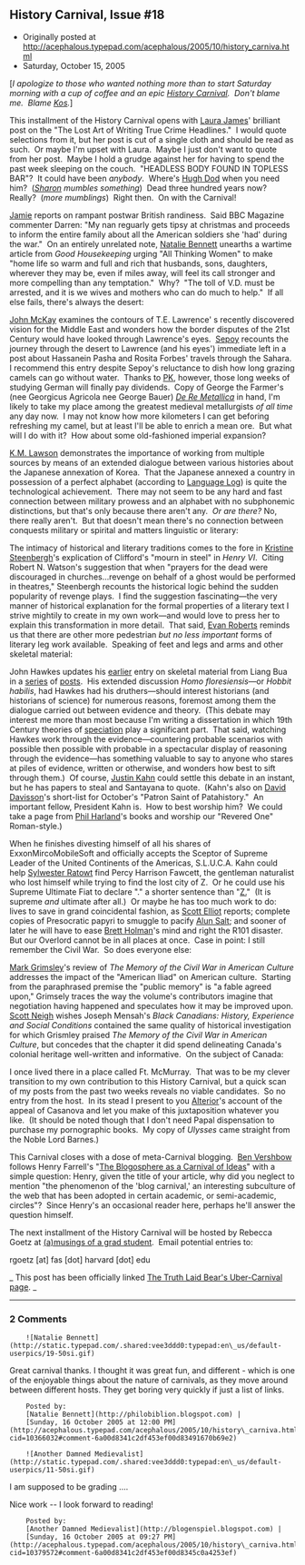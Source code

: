 ## History Carnival, Issue #18

 * Originally posted at http://acephalous.typepad.com/acephalous/2005/10/history_carniva.html
 * Saturday, October 15, 2005



[_I apologize to those who wanted nothing more than to start Saturday morning with a cup of coffee and an epic [History Carnival](http://historycarnival.blogsome.com/).  Don't blame me.  Blame [Kos](http://www.dailykos.com/story/2005/10/14/192647/57)._]  

This installment of the History Carnival opens with [Laura James](http://laurajames.typepad.com/clews/2005/10/the\_lost\_art\_of.html)' brilliant post on the "The Lost Art of Writing True Crime Headlines."  I would quote selections from it, but her post is cut of a single cloth and should be read as such.  Or maybe I'm upset with Laura.  Maybe I just don't want to quote from her post.  Maybe I hold a grudge against her for having to spend the past week sleeping on the couch.  "HEADLESS BODY FOUND IN TOPLESS BAR"?  It could have been _anybody_.  Where's [Hugh Dod](http://www.earlymodernweb.org.uk/emn/index.php/archives/2005/10/a-seventeenth-century-detective/) when you need him?  (_[Sharon](http://www.earlymodernweb.org.uk/emn) mumbles something_)  Dead three hundred years now?  Really?  (_more mumblings_)  Right then.  On with the Carnival!

[Jamie](http://bloodandtreasure.typepad.com/blood\_treasure/2005/10/nasty\_sordid\_fr.html) reports on rampant postwar British randiness.  Said BBC Magazine commenter Darren: "My nan reguarly gets tipsy at christmas and proceeds to inform the
entire family about all the American soldiers she 'had' during the war."  On an entirely unrelated note, [Natalie Bennett](http://philobiblion.blogspot.com/2005/10/serious-side-of-good-housekeeping.html) unearths a wartime article from _Good Housekeeping_ urging "All Thinking Women" to make "home life so warm and full and rich that husbands, sons, daughters,
wherever they may be, even if miles away, will feel its call stronger
and more compelling than any temptation."  Why?  "The toll of V.D. must be arrested, and it is we wives and mothers who can do much to help."  If all else fails, there's always the desert:  

[John McKay](http://johnmckay.blogspot.com/2005/10/map-nerd-of-arabia-im-map-nerd-as.html) examines the contours of T.E. Lawrence' s recently discovered vision for the Middle East and wonders how the border disputes of the 21st Century would have looked through Lawrence's eyes.  [Sepoy](http://www.chapatimystery.com/archives/univercity/dare\_me\_to\_the\_desert.html) recounts the journey through the desert to Lawrence (and his eyes') immediate left in a post about Hassanein Pasha and Rosita Forbes' travels through the Sahara.  I recommend this entry despite Sepoy's reluctance to dish how long grazing camels can go without water.  Thanks to [PK](http://bibliodyssey.blogspot.com/2005/10/de-re-metallica.html), however, those long weeks of studying German will finally pay dividends.  Copy of George the Farmer's (nee Georgicus Agricola nee George Bauer) [_De Re Metallica_](http://archimedes.mpiwg-berlin.mpg.de/cgi-bin/toc/toc.cgi?dir=agric\_remet\_001\_la\_1556;step=thumb) in hand, I'm likely to take my place among the greatest medieval metallurgists _of all time_ any day now.  I may not know how more kilometers I can get beforing refreshing my camel, but at least I'll be able to enrich a mean ore.  But what will I do with it?  How about some old-fashioned imperial expansion?  

[K.M. Lawson](http://www.froginawell.net/japan/2005/10/some-differing-approaches/) demonstrates the importance of working from multiple sources by means of an extended dialogue between various histories about the Japanese annexation of Korea.  That the Japanese annexed a country in possession of a perfect alphabet (according to [Language Log](http://itre.cis.upenn.edu/~myl/languagelog/archives/002529.html)) is quite the technological achievement.  There may not seem to be any hard and fast connection between military prowess and an alphabet with no subphonemic distinctions, but that's only because there aren't any.  _Or are there?_ No, there really aren't.  But that doesn't mean there's no connection between conquests military or spirital and matters linguistic or literary:  

The intimacy of historical and literary traditions comes to the fore in [Kristine Steenbergh](http://earmarks.org/archives/2005/10/12/12)'s explication of Clifford's "mourn in steel" in _Henry VI_.  Citing Robert N. Watson's suggestion that when "prayers for the dead were discouraged in churches...revenge on behalf of a ghost would be performed in theatres," Steenbergh recounts the historical logic behind the sudden popularity of revenge plays.  I find the suggestion fascinating—the very manner of historical explanation for the formal properties of a literary text I strive mightily to create in my own work—and would love to press her to explain this transformation in more detail.  That said, [Evan Roberts](http://blog.lib.umn.edu/archives/robe0419/coffee/028852.html) reminds us that there are other more pedestrian _but no less important_ forms of literary leg work available.  Speaking of feet and legs and arms and other skeletal material:  

John Hawkes updates his [earlier](http://johnhawks.net/weblog/fossils/flores/liang\_bua.html) entry on skeletal material from Liang Bua in a [series](http://johnhawks.net/weblog/fossils/flores/flores\_update\_oct\_2005.html) of [posts](http://johnhawks.net/weblog/fossils/flores/weber\_microcephaly\_comment\_2005.html).  His extended discussion _Homo floresiensis_—or _Hobbit habilis_, had Hawkes had his druthers—should interest historians (and historians of science) for numerous reasons, foremost among them the dialogue carried out between evidence and theory.  (This debate may interest me more than most because I'm writing a dissertation in which 19th Century theories of [speciation](http://acephalous.typepad.com/acephalous/2005/05/how\_to\_open\_an\_\_1.html) play a significant part.  That said, watching Hawkes work through the evidence—countering probable scenarios with possible then possible with probable in a spectacular display of reasoning through the evidence—has something valuable to say to anyone who stares at piles of evidence, written or otherwise, and wonders how best to sift through them.)  Of course, [Justin Kahn](http://www.bioteach.ubc.ca/quarterly/?p=33) could settle this debate in an instant, but he has papers to steal and Santayana to quote.  (Kahn's also on [David Davisson](http://students.ou.edu/D/David.M.Davisson-1/2005/10/history-of-mr-wells.html)'s short-list for October's "Patron Saint of Patahistory."  An important fellow, President Kahn is.  How to best worship him?  We could take a page from [Phil Harland](http://www.philipharland.com/Blog/2005/10/new-study-on-imperial-cults-worship-of.html)'s books and worship our "Revered One" Roman-style.)

When he finishes divesting himself of all his shares of ExxonMircoMobileSoft and officially accepts the Sceptor of Supreme Leader of the United Continents of the Americas, S.L.U.C.A. Kahn could help [Sylwester Ratowt](http://1543.typepad.com/copernicus\_sashimi/2005/10/percy\_harrison\_.html) find Percy Harrison Fawcett, the gentleman naturalist who lost himself while trying to find the lost city of Z.  Or he could use his Supreme Ultimate Fiat to declare "." a shorter sentence than "[Z.](http://itre.cis.upenn.edu/~myl/languagelog/archives/002480.html)"  (It is supreme _and_ ultimate after all.)  Or maybe he has too much work to do: lives to save in grand coincidental fashion, as [Scott Elliot](http://www.daytondailynews.com/blogs/content/shared-gen/blogs/dayton/education/entries/2005/10/13/good\_vs\_evil\_an.html) reports; complete copies of Presocratic papyri to smuggle to pacify [Alun Salt](http://archaeoastronomy.co.uk/?p=533); and sooner of later he will have to ease [Brett Holman](http://airminded.org/2005/10/09/r101-75-years-on/)'s mind and right the R101 disaster.  But our Overlord cannot be in all places at once.  Case in point: I still remember the Civil War.  So does everyone else:

[Mark Grimsley](http://warhistorian.org/blog/index.php?entry=entry051009-083902)'s review of _The Memory of the Civil War in American Culture_ addresses the impact of the "American Iliad" on American culture.  Starting from the paraphrased premise the "public memory" is "a fable agreed upon," Grimsely traces the way the volume's contributors imagine that negotiation having happened and speculates how it may be improved upon.  [Scott Neigh](http://scottneigh.blogspot.com/2005/10/review-black-canadians.html) wishes Joseph Mensah's _Black Canadians: History, Experience and Social Conditions_ contained the same quality of historical investigation for which Grismley praised _The Memory of the Civil War in American Culture_, but concedes that the chapter it did spend delineating Canada's colonial heritage well-written and informative.  On the subject of Canada:

I once lived there in a place called Ft. McMurray.  That was to be my clever transition to my own contribution to this History Carnival, but a quick scan of my posts from the past two weeks reveals no viable candidates.  So no entry from the host.  In its stead I present to you [Alterior](http://fascinatinghistory.blogspot.com/2005/10/salacious-life-of-casanova.html)'s account of the appeal of Casanova and let you make of this juxtaposition whatever you like.  (It should be noted though that I don't need Papal dispensation to purchase my pornographic books.  My copy of _Ulysses_ came straight from the Noble Lord Barnes.)  

This Carnival closes with a dose of meta-Carnival blogging.  [Ben Vershbow](http://www.futureofthebook.org/blog/archives/2005/10/the\_blog\_the\_ca.html) follows Henry Farrell's "[The Blogosphere as a Carnival of Ideas](http://chronicle.com/free/v52/i07/07b01401.htm)"
with a simple question: Henry, given the title of your article, why did
you neglect to mention "the phenomenon of the 'blog carnival,' an
interesting subculture of the web that has been adopted in certain
academic, or semi-academic, circles"?  Since Henry's an occasional
reader here, perhaps he'll answer the question himself.

The next installment of the History Carnival will be hosted by Rebecca Goetz at [(a)musings of a grad student](http://rebecca-goetz.blogspot.com/).  Email potential entries to: 

rgoetz [at] fas [dot] harvard [dot] edu

_
This post has been officially linked [The Truth Laid Bear's Uber-Carnival page](http://www.truthlaidbear.com/ubercarnival.php ).
_

		

* * *

### 2 Comments 

		

                
[]()

	

		![Natalie Bennett](http://static.typepad.com/.shared:vee3ddd0:typepad:en\_us/default-userpics/19-50si.gif)
	

	

		

Great carnival thanks. I thought it was great fun, and different - which is one of the enjoyable things about the nature of carnivals, as they move around between different hosts. They get boring very quickly if just a list of links. 

	

		Posted by:
		[Natalie Bennett](http://philobiblion.blogspot.com) |
		[Sunday, 16 October 2005 at 12:00 PM](http://acephalous.typepad.com/acephalous/2005/10/history\_carniva.html?cid=10366032#comment-6a00d8341c2df453ef00d83491670b69e2)

[]()

	

		![Another Damned Medievalist](http://static.typepad.com/.shared:vee3ddd0:typepad:en\_us/default-userpics/11-50si.gif)
	

	

		

I am supposed to be grading ....

Nice work -- I look forward to reading!

	

		Posted by:
		[Another Damned Medievalist](http://blogenspiel.blogspot.com) |
		[Sunday, 16 October 2005 at 09:27 PM](http://acephalous.typepad.com/acephalous/2005/10/history\_carniva.html?cid=10379572#comment-6a00d8341c2df453ef00d8345c0a4253ef)

		

        